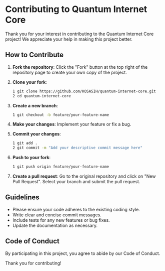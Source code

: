 # Contributing to Quantum Internet Core

Thank you for your interest in contributing to the Quantum Internet Core project! We appreciate your help in making this project better.

## How to Contribute

1. **Fork the repository**: Click the "Fork" button at the top right of the repository page to create your own copy of the project.

2. **Clone your fork**:
   ```bash
   1 git clone https://github.com/KOSASIH/quantum-internet-core.git
   2 cd quantum-internet-core
   ```

3. **Create a new branch**:

   ```bash
   1 git checkout -b feature/your-feature-name
   ```

4. **Make your changes**: Implement your feature or fix a bug.

5. **Commit your changes**:

   ```bash
   1 git add .
   2 git commit -m "Add your descriptive commit message here"
   ```

6. **Push to your fork**:

   ```bash
   1 git push origin feature/your-feature-name
   ```

7. **Create a pull request**: Go to the original repository and click on "New Pull Request". Select your branch and submit the pull request.

## Guidelines

- Please ensure your code adheres to the existing coding style.
- Write clear and concise commit messages.
- Include tests for any new features or bug fixes.
- Update the documentation as necessary.

## Code of Conduct
By participating in this project, you agree to abide by our Code of Conduct.

Thank you for contributing!

